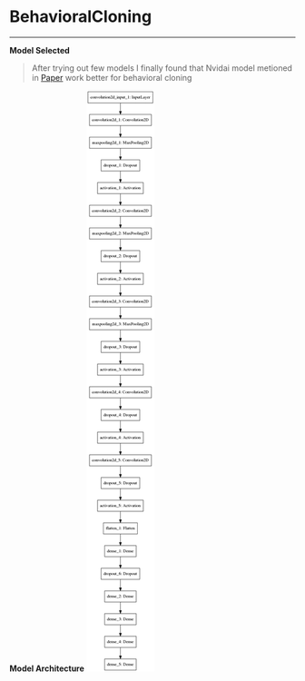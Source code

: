 # BehavioralCloning
___

**Model Selected**

> After trying out few models I finally found that Nvidai model metioned in [Paper](http://images.nvidia.com/content/tegra/automotive/images/2016/solutions/pdf/end-to-end-dl-using-px.pdf) work better for behavioral cloning

**Model Architecture**
![Model Architecture](https://github.com/Jasmamu1992/BehavioralCloning/blob/master/model.png)
